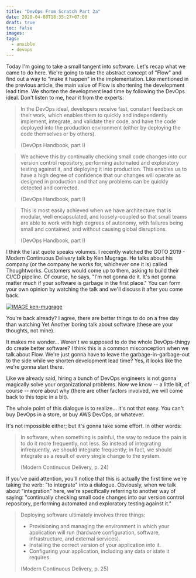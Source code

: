```yaml
---
title: "DevOps From Scratch Part 2a"
date: 2020-04-08T18:35:27+07:00
draft: true
toc: false
images:
tags: 
  - ansible
  - devops
---
```

Today I'm going to take a small tangent into software. Let's recap what we came to do here. We're going to take the abstract concept of "Flow" and find out a way to "make it happen" in the implementation. Like mentioned in the previous article, the main value of Flow is shortening the development lead time. We shorten the development lead time by following the DevOps ideal. Don't listen to me, hear it from the experts:

> In the DevOps ideal, developers receive fast, constant feedback on their work, which enables them to quickly and independently implement, integrate, and validate their code, and have the code deployed into the production environment (either by deploying the code themselves or by others). 
> 
> (DevOps Handbook, part I)

> We achieve this by continually checking small code changes into our version control repository, performing automated and exploratory testing against it, and deploying it into production. This enables us to have a high degree of confidence that our changes will operate as designed in production and that any problems can be quickly detected and corrected. 
> 
> (DevOps Handbook, part I)

> This is most easily achieved when we have architecture that is modular, well encapsulated, and loosely-coupled so that small teams are able to work with high degrees of autonomy, with failures being small and contained, and without causing global disruptions. 
> 
> (DevOps Handbook, part I)

I think the last quote speaks volumes. I recently watched the GOTO 2019 - Modern Continuous Delivery talk by Ken Mugrage. He talks about his company (or the company he works for, whichever one it is) called Thoughtworks. Customers would come up to them, asking to build their CI/CD pipeline. Of course, he says, "I'm not gonna do it. It's not gonna matter much if your software is garbage in the first place." You can form your own opinion by watching the talk and we'll discuss it after you come back.

[![IMAGE ken-mugrage](http://img.youtube.com/vi/wjF4X9t3FMk/0.jpg)](http://www.youtube.com/watch?v=wjF4X9t3FMk?t=750 "GOTO 2019 - Modern Continuous Delivery")

You're back already? I agree, there are better things to do on a free day than watching Yet Another boring talk about software (these are your thoughts, not mine).

It makes me wonder... Weren't we supposed to do the whole DevOps-thingy do create better software? I think this is a common misconception when we talk about Flow. We're just gonna have to leave the garbage-in-garbage-out to the side while we shorten development lead time? Yes, it looks like the we're gonna start there. 

Like we already said, hiring a bunch of DevOps engineers is not gonna magically solve your organizational problems. Now we know -- a little bit, of course -- more about why (there are other factors involved, we will come back to this topic in a bit).

The whole point of this dialogue is to realize... it's not that easy. You can't buy DevOps in a store, or buy AWS DevOps, or whatever. 

It's not impossible either; but it's gonna take some effort. In other words:

> In software, when something is painful, the way to reduce the pain is to do it more frequently, not less. So instead of integrating infrequently, we should integrate frequently; in fact, we should integrate as a result of every single change to the system. 
> 
> (Modern Continuous Delivery, p. 24)

If you've paid attention, you'll notice that this is actually the first time we're taking the verb: "to integrate" into a dialogue. Obviously, when we talk about "integration" here, we're specifically referring to another way of saying: "continually checking small code changes into our version control repository, performing automated and exploratory testing against it."



> Deploying software ultimately involves three things: 
> - Provisioning and managing the environment in which your application will run (hardware configuration, software, infrastructure, and external services).
> - Installing the correct version of your application into it. 
> - Configuring your application, including any data or state it requires. 
> 
> (Modern Continuous Delivery, p. 25)



